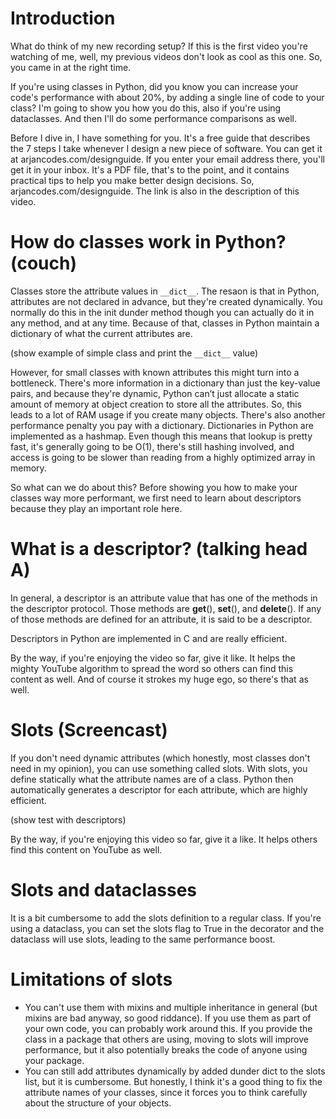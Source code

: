 # Introduction

What do think of my new recording setup? If this is the first video you're watching of me, well, my previous videos don't look as cool as this one. So, you came in at the right time.

If you're using classes in Python, did you know you can increase your code's performance with about 20%, by adding a single line of code to your class? I'm going to show you how you do this, also if you're using dataclasses. And then I'll do some performance comparisons as well.

Before I dive in, I have something for you. It's a free guide that describes the 7 steps I take whenever I design a new piece of software. You can get it at arjancodes.com/designguide. If you enter your email address there, you'll get it in your inbox. It's a PDF file, that's to the point, and it contains practical tips to help you make better design decisions. So, arjancodes.com/designguide. The link is also in the description of this video.

# How do classes work in Python? (couch)

Classes store the attribute values in `__dict__`. The resaon is that in Python, attributes are not declared in advance, but they're created dynamically. You normally do this in the init dunder method though you can actually do it in any method, and at any time. Because of that, classes in Python maintain a dictionary of what the current attributes are.

(show example of simple class and print the `__dict__` value)

However, for small classes with known attributes this might turn into a bottleneck. There's more information in a dictionary than just the key-value pairs, and because they're dynamic, Python can’t just allocate a static amount of memory at object creation to store all the attributes. So, this leads to a lot of RAM usage if you create many objects. There's also another performance penalty you pay with a dictionary. Dictionaries in Python are implemented as a hashmap. Even though this means that lookup is pretty fast, it's generally going to be O(1), there's still hashing involved, and access is going to be slower than reading from a highly optimized array in memory.

So what can we do about this? Before showing you how to make your classes way more performant, we first need to learn about descriptors because they play an important role here.

# What is a descriptor? (talking head A)

In general, a descriptor is an attribute value that has one of the methods in the descriptor protocol. Those methods are **get**(), **set**(), and **delete**(). If any of those methods are defined for an attribute, it is said to be a descriptor.

Descriptors in Python are implemented in C and are really efficient.

By the way, if you're enjoying the video so far, give it like. It helps the mighty YouTube algorithm to spread the word so others can find this content as well. And of course it strokes my huge ego, so there's that as well.

# Slots (Screencast)

If you don't need dynamic attributes (which honestly, most classes don't need in my opinion), you can use something called slots. With slots, you define statically what the attribute names are of a class. Python then automatically generates a descriptor for each attribute, which are highly efficient.

(show test with descriptors)

By the way, if you're enjoying this video so far, give it a like. It helps others find this content on YouTube as well.

# Slots and dataclasses

It is a bit cumbersome to add the slots definition to a regular class. If you're using a dataclass, you can set the slots flag to True in the decorator and the dataclass will use slots, leading to the same performance boost.

# Limitations of slots

- You can't use them with mixins and multiple inheritance in general (but mixins are bad anyway, so good riddance). If you use them as part of your own code, you can probably work around this. If you provide the class in a package that others are using, moving to slots will improve performance, but it also potentially breaks the code of anyone using your package.
- You can still add attributes dynamically by added dunder dict to the slots list, but it is cumbersome. But honestly, I think it's a good thing to fix the attribute names of your classes, since it forces you to think carefully about the structure of your objects.
